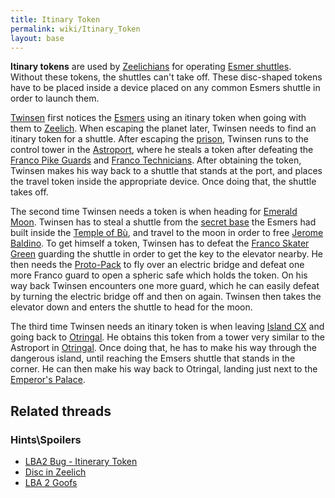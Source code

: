 ```yaml
---
title: Itinary Token
permalink: wiki/Itinary_Token
layout: base
---
```


**Itinary tokens** are used by [Zeelichians](Zeelich "wikilink") for
operating [Esmer shuttles](Esmer_shuttle "wikilink"). Without these
tokens, the shuttles can't take off. These disc-shaped tokens have to be
placed inside a device placed on any common Esmers shuttle in order to
launch them.

[Twinsen](Twinsen "wikilink") first notices the
[Esmers](Esmer "wikilink") using an itinary token when going with them
to [Zeelich](Zeelich "wikilink"). When escaping the planet later,
Twinsen needs to find an itinary token for a shuttle. After escaping the
[prison](Otringal_prison "wikilink"), Twinsen runs to the control tower
in the [Astroport](Astroport "wikilink"), where he steals a token after
defeating the [Franco Pike Guards](Franco_Pike_Guard "wikilink") and
[Franco Technicians](Franco_Technician "wikilink"). After obtaining the
token, Twinsen makes his way back to a shuttle that stands at the port,
and places the travel token inside the appropriate device. Once doing
that, the shuttle takes off.

The second time Twinsen needs a token is when heading for [Emerald
Moon](Emerald_Moon "wikilink"). Twinsen has to steal a shuttle from the
[secret base](Esmer_base "wikilink") the Esmers had built inside the
[Temple of Bù](Temple_of_Bù "wikilink"), and travel to the moon in order
to free [Jerome Baldino](Jerome_Baldino "wikilink"). To get himself a
token, Twinsen has to defeat the [Franco Skater
Green](Franco_Skater_Green "wikilink") guarding the shuttle in order to
get the key to the elevator nearby. He then needs the
[Proto-Pack](Proto-Pack "wikilink") to fly over an electric bridge and
defeat one more Franco guard to open a spheric safe which holds the
token. On his way back Twinsen encounters one more guard, which he can
easily defeat by turning the electric bridge off and then on again.
Twinsen then takes the elevator down and enters the shuttle to head for
the moon.

The third time Twinsen needs an itinary token is when leaving [Island
CX](Island_CX "wikilink") and going back to
[Otringal](Otringal "wikilink"). He obtains this token from a tower very
similar to the Astroport in [Otringal](Otringal "wikilink"). Once doing
that, he has to make his way through the dangerous island, until
reaching the Emsers shuttle that stands in the corner. He can then make
his way back to Otringal, landing just next to the [Emperor's
Palace](Emperor's_Palace "wikilink").

## Related threads

### Hints\Spoilers

- [LBA2 Bug - Itinerary
  Token](https://forum.magicball.net/showthread.php?t=11110)
- [Disc in Zeelich](https://forum.magicball.net/showthread.php?t=11011)
- [LBA 2 Goofs](https://forum.magicball.net/showthread.php?t=10415)
